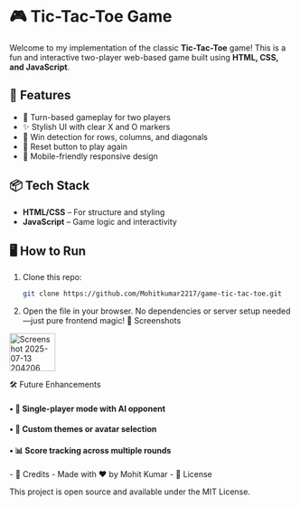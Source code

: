 # 🎮 Tic-Tac-Toe Game

Welcome to my implementation of the classic **Tic-Tac-Toe** game! This is a fun and interactive two-player web-based game built using **HTML, CSS, and JavaScript**.

## 🚀 Features

- 🧩 Turn-based gameplay for two players
- ✨ Stylish UI with clear X and O markers
- 🧠 Win detection for rows, columns, and diagonals
- 🔄 Reset button to play again
- 📱 Mobile-friendly responsive design

## 📦 Tech Stack

- **HTML/CSS** – For structure and styling
- **JavaScript** – Game logic and interactivity

## 🖥️ How to Run

1. Clone this repo:
   ```bash
   git clone https://github.com/Mohitkumar2217/game-tic-tac-toe.git

2. 	Open the  file in your browser.
No dependencies or server setup needed—just pure frontend magic!
📸 Screenshots
<p>
  <img width="81" height="67" alt="Screenshot 2025-07-13 204206" src="https://github.com/user-attachments/assets/3c3e0371-65b0-4210-a796-40447bb64d53" />
</p>
🛠️ Future Enhancements
<p align="left">
   <h4>• 	🤖 Single-player mode with AI opponent</h4>
   <h4>• 	🎨 Custom themes or avatar selection</h4>
   <h4>• 	📊 Score tracking across multiple rounds</h4>
</p>
- 🙌 Credits
-   Made with ❤️ by Mohit Kumar
- 📄 License
<p>
   This project is open source and available under the MIT License.
</p>
